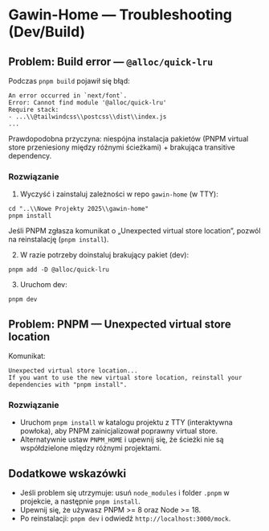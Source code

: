 # Gawin-Home — Troubleshooting (Dev/Build)

## Problem: Build error — `@alloc/quick-lru`

Podczas `pnpm build` pojawił się błąd:

```
An error occurred in `next/font`.
Error: Cannot find module '@alloc/quick-lru'
Require stack:
- ...\\@tailwindcss\\postcss\\dist\\index.js
...
```

Prawdopodobna przyczyna: niespójna instalacja pakietów (PNPM virtual store przeniesiony między różnymi ścieżkami) + brakująca transitive dependency.

### Rozwiązanie

1. Wyczyść i zainstaluj zależności w repo `gawin-home` (w TTY):

```
cd "..\\Nowe Projekty 2025\\gawin-home"
pnpm install
```

Jeśli PNPM zgłasza komunikat o „Unexpected virtual store location”, pozwól na reinstalację (`pnpm install`).

2. W razie potrzeby doinstaluj brakujący pakiet (dev):

```
pnpm add -D @alloc/quick-lru
```

3. Uruchom dev:

```
pnpm dev
```

## Problem: PNPM — Unexpected virtual store location

Komunikat:

```
Unexpected virtual store location...
If you want to use the new virtual store location, reinstall your dependencies with "pnpm install".
```

### Rozwiązanie

- Uruchom `pnpm install` w katalogu projektu z TTY (interaktywna powłoka), aby PNPM zainicjalizował poprawny virtual store.
- Alternatywnie ustaw `PNPM_HOME` i upewnij się, że ścieżki nie są współdzielone między różnymi projektami.

## Dodatkowe wskazówki

- Jeśli problem się utrzymuje: usuń `node_modules` i folder `.pnpm` w projekcie, a następnie `pnpm install`.
- Upewnij się, że używasz PNPM >= 8 oraz Node >= 18.
- Po reinstalacji: `pnpm dev` i odwiedź `http://localhost:3000/mock`.
